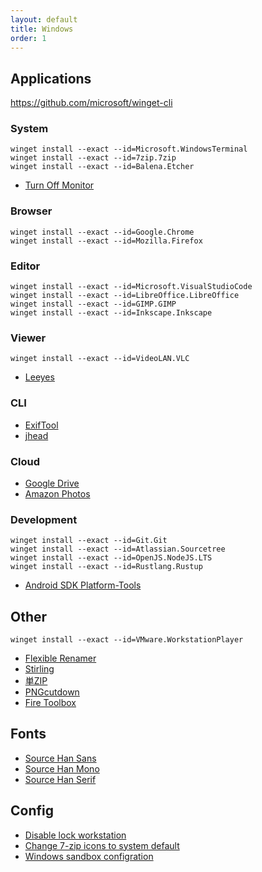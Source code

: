 ```yaml
---
layout: default
title: Windows
order: 1
---
```


## Applications

<https://github.com/microsoft/winget-cli>

### System

```console
winget install --exact --id=Microsoft.WindowsTerminal
winget install --exact --id=7zip.7zip
winget install --exact --id=Balena.Etcher
```

- [Turn Off Monitor](https://sourceforge.net/projects/turnoffmonitor/)

### Browser

```console
winget install --exact --id=Google.Chrome
winget install --exact --id=Mozilla.Firefox
```

### Editor

```console
winget install --exact --id=Microsoft.VisualStudioCode
winget install --exact --id=LibreOffice.LibreOffice
winget install --exact --id=GIMP.GIMP
winget install --exact --id=Inkscape.Inkscape
```

### Viewer

```console
winget install --exact --id=VideoLAN.VLC
```

- [Leeyes](http://www3.tokai.or.jp/boxes/leeyes/)

### CLI

- [ExifTool](https://exiftool.org/)
- [jhead](https://www.sentex.ca/~mwandel/jhead/)

### Cloud

- [Google Drive](https://www.google.com/drive/download/)
- [Amazon Photos](https://www.amazon.co.jp/b?node=5262651051)

### Development

```console
winget install --exact --id=Git.Git
winget install --exact --id=Atlassian.Sourcetree
winget install --exact --id=OpenJS.NodeJS.LTS
winget install --exact --id=Rustlang.Rustup
```

- [Android SDK Platform-Tools](https://developer.android.com/studio/releases/platform-tools)

## Other

```console
winget install --exact --id=VMware.WorkstationPlayer
```

- [Flexible Renamer](http://www.vector.co.jp/soft/winnt/util/se131133.html)
- [Stirling](http://www.vector.co.jp/soft/win95/util/se079072.html)
- [単ZIP](http://kurohane.net/seisanbutu.html)
- [PNGcutdown](http://www.vector.co.jp/soft/win95/prog/se277095.html)
- [Fire Toolbox](https://forum.xda-developers.com/t/3889604/)

## Fonts

- [Source Han Sans](https://github.com/adobe-fonts/source-han-sans)
- [Source Han Mono](https://github.com/adobe-fonts/source-han-mono)
- [Source Han Serif](https://github.com/adobe-fonts/source-han-serif)

## Config

- [Disable lock workstation](reg/disable_lock_workstation.reg)
- [Change 7-zip icons to system default](reg/change_7zip_icons.reg)
- [Windows sandbox configration](windows-sandbox.wsb)
